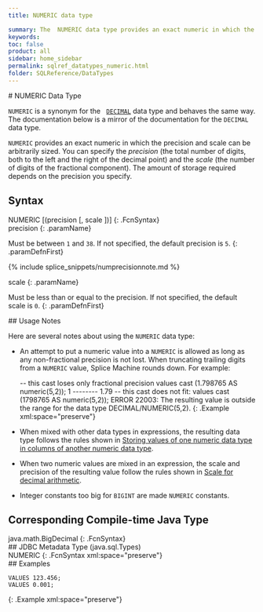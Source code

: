```yaml
---
title: NUMERIC data type

summary: The  NUMERIC data type provides an exact numeric in which the precision and scale can be arbitrarily sized. You can use NUMERIC&#160;and DECIMAL&#160;interchangeably.
keywords:
toc: false
product: all
sidebar: home_sidebar
permalink: sqlref_datatypes_numeric.html
folder: SQLReference/DataTypes
---
```

<section>
<div class="TopicContent" data-swiftype-index="true" markdown="1">
# NUMERIC Data Type

`NUMERIC` is a synonym for the &nbsp;
[`DECIMAL`](sqlref_datatypes_decimal.html) data type and behaves the
same way. The documentation below is a mirror of the documentation for
the `DECIMAL` data type.

`NUMERIC` provides an exact numeric in which the precision and scale can
be arbitrarily sized. You can specify the *precision* (the total number
of digits, both to the left and the right of the decimal point) and the
*scale* (the number of digits of the fractional component). The amount
of storage required depends on the precision you specify.

## Syntax

<div class="fcnWrapperWide" markdown="1">
    NUMERIC [(precision [, scale ])]
{: .FcnSyntax}

</div>
<div class="paramList" markdown="1">
precision
{: .paramName}

Must be between `1` and `38`. If not specified, the default precision is
`5`.
{: .paramDefnFirst}

{% include splice_snippets/numprecisionnote.md %}

scale
{: .paramName}

Must be less than or equal to the precision. If not specified, the
default scale is `0`.
{: .paramDefnFirst}

</div>
## Usage Notes

Here are several notes about using the `NUMERIC` data type:

* An attempt to put a numeric value into a `NUMERIC` is allowed as long
  as any non-fractional precision is not lost. When truncating trailing
  digits from a `NUMERIC` value, Splice Machine rounds down. For
  example:
  <div class="preWrapperWide" markdown="1">
        -- this cast loses only fractional precision
      values cast (1.798765 AS numeric(5,2));
      1
      --------
      1.79
      	-- this cast does not fit:
      values cast (1798765 AS numeric(5,2));
      ERROR 22003: The resulting value is outside the range for the data type DECIMAL/NUMERIC(5,2).
  {: .Example xml:space="preserve"}

  </div>

* When mixed with other data types in expressions, the resulting data
  type follows the rules shown in [Storing values of one numeric data
  type in columns of another numeric data
  type](sqlref_datatypes_numerictypes.html#StoringValues).
* When two numeric values are mixed in an expression, the scale and
  precision of the resulting value follow the rules shown in [Scale for
  decimal arithmetic](sqlref_datatypes_numerictypes.html#Scale).
* Integer constants too big for `BIGINT` are made `NUMERIC` constants.

## Corresponding Compile-time Java Type

<div class="fcnWrapperWide" markdown="1">
    java.math.BigDecimal
{: .FcnSyntax}

</div>
## JDBC Metadata Type (java.sql.Types)

<div class="fcnWrapperWide" markdown="1">
    NUMERIC
{: .FcnSyntax xml:space="preserve"}

</div>
## Examples

<div class="preWrapper" markdown="1">

    VALUES 123.456;
    VALUES 0.001;
{: .Example xml:space="preserve"}

</div>
</div>
</section>
